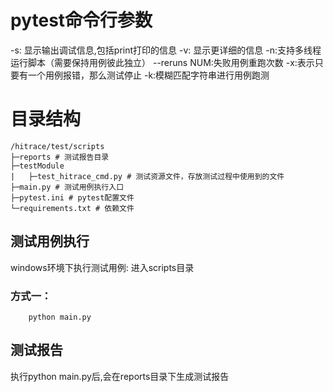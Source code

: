 # pytest命令行参数
-s: 显示输出调试信息,包括print打印的信息
-v: 显示更详细的信息
-n:支持多线程运行脚本（需要保持用例彼此独立）
--reruns NUM:失败用例重跑次数
-x:表示只要有一个用例报错，那么测试停止
-k:模糊匹配字符串进行用例跑测

# 目录结构
```
/hitrace/test/scripts
├─reports # 测试报告目录
├─testModule
|   ├─test_hitrace_cmd.py # 测试资源文件，存放测试过程中使用到的文件
├─main.py # 测试用例执行入口
├─pytest.ini # pytest配置文件
└─requirements.txt # 依赖文件
```

## 测试用例执行
windows环境下执行测试用例:
进入scripts目录
### 方式一：
```
    python main.py
```

## 测试报告
执行python main.py后,会在reports目录下生成测试报告